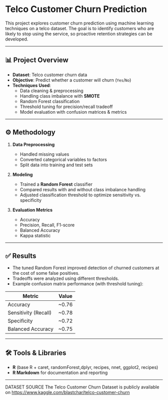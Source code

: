 # Telco Customer Churn Prediction

This project explores customer churn prediction using machine learning techniques on a telco dataset. The goal is to identify customers who are likely to stop using the service, so proactive retention strategies can be developed.

---

## 📊 Project Overview
- **Dataset**: Telco customer churn data  
- **Objective**: Predict whether a customer will churn (`Yes`/`No`)  
- **Techniques Used**:
  - Data cleaning & preprocessing  
  - Handling class imbalance with **SMOTE**  
  - Random Forest classification  
  - Threshold tuning for precision/recall tradeoff  
  - Model evaluation with confusion matrices & metrics  

---

## ⚙️ Methodology
1. **Data Preprocessing**  
   - Handled missing values  
   - Converted categorical variables to factors  
   - Split data into training and test sets  

2. **Modeling**  
   - Trained a **Random Forest** classifier  
   - Compared results with and without class imbalance handling  
   - Adjusted classification threshold to optimize sensitivity vs. specificity  

3. **Evaluation Metrics**  
   - Accuracy  
   - Precision, Recall, F1-score  
   - Balanced Accuracy  
   - Kappa statistic  

---

## ✅ Results
- The tuned Random Forest improved detection of churned customers at the cost of some false positives.  
- Tradeoffs were analyzed using different thresholds.  
- Example confusion matrix performance (with threshold tuning):

| Metric              | Value   |
|---------------------|---------|
| Accuracy            | ~0.76   |
| Sensitivity (Recall)| ~0.78   |
| Specificity         | ~0.72   |
| Balanced Accuracy   | ~0.75   |

---

## 🛠️ Tools & Libraries
- **R** (base R + caret, randomForest,dplyr, recipes, nnet, ggplot2, recipes)  
- **R Markdown** for documentation and reporting  

---

 DATASET SOURCE
The Telco Customer Churn Dataset is publicly available on https://www.kaggle.com/blastchar/telco-customer-churn
